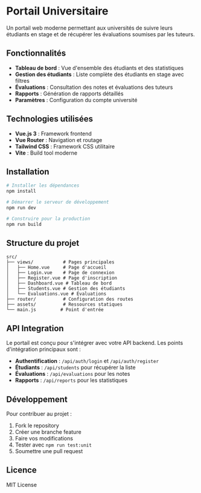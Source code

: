 # Portail Universitaire

Un portail web moderne permettant aux universités de suivre leurs étudiants en stage et de récupérer les évaluations soumises par les tuteurs.

## Fonctionnalités

- **Tableau de bord** : Vue d'ensemble des étudiants et des statistiques
- **Gestion des étudiants** : Liste complète des étudiants en stage avec filtres
- **Évaluations** : Consultation des notes et évaluations des tuteurs
- **Rapports** : Génération de rapports détaillés
- **Paramètres** : Configuration du compte université

## Technologies utilisées

- **Vue.js 3** : Framework frontend
- **Vue Router** : Navigation et routage
- **Tailwind CSS** : Framework CSS utilitaire
- **Vite** : Build tool moderne

## Installation

```bash
# Installer les dépendances
npm install

# Démarrer le serveur de développement
npm run dev

# Construire pour la production
npm run build
```

## Structure du projet

```
src/
├── views/           # Pages principales
│   ├── Home.vue     # Page d'accueil
│   ├── Login.vue    # Page de connexion
│   ├── Register.vue # Page d'inscription
│   ├── Dashboard.vue # Tableau de bord
│   ├── Students.vue # Gestion des étudiants
│   └── Evaluations.vue # Évaluations
├── router/          # Configuration des routes
├── assets/          # Ressources statiques
└── main.js         # Point d'entrée
```

## API Integration

Le portail est conçu pour s'intégrer avec votre API backend. Les points d'intégration principaux sont :

- **Authentification** : `/api/auth/login` et `/api/auth/register`
- **Étudiants** : `/api/students` pour récupérer la liste
- **Évaluations** : `/api/evaluations` pour les notes
- **Rapports** : `/api/reports` pour les statistiques

## Développement

Pour contribuer au projet :

1. Fork le repository
2. Créer une branche feature
3. Faire vos modifications
4. Tester avec `npm run test:unit`
5. Soumettre une pull request

## Licence

MIT License
